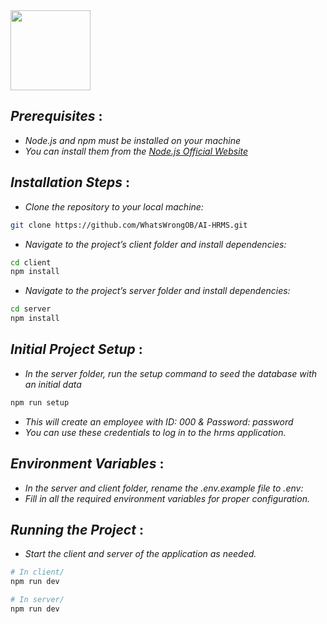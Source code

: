 <div>
    <a href="https://metrohrms.netlify.app">
  <img src="https://metrohrms.netlify.app/metro.png" width="128px" />
    </a>
</div>

## _Prerequisites_ :
 
- _Node.js and npm must be installed on your machine_
- _You can install them from the [Node.js Official Website](https://nodejs.org/)_

## _Installation Steps_ :

- _Clone the repository to your local machine:_
```bash
git clone https://github.com/WhatsWrongOB/AI-HRMS.git
```
- _Navigate to the project’s client folder and install dependencies:_
```bash
cd client
npm install
```

- _Navigate to the project’s server folder and install dependencies:_
```bash
cd server
npm install
```

## _Initial Project Setup_ :

- _In the server folder, run the setup command to seed the database with an initial data_
```bash
npm run setup
```
- _This will create an employee with ID: 000 & Password: password_
- _You can use these credentials to log in to the hrms application._

## _Environment Variables_ :

- _In the server and client folder, rename the .env.example file to .env:_
- _Fill in all the required environment variables for proper configuration._

## _Running the Project_ :

- _Start the client and server of the application as needed._
```bash
# In client/
npm run dev

# In server/
npm run dev
```
